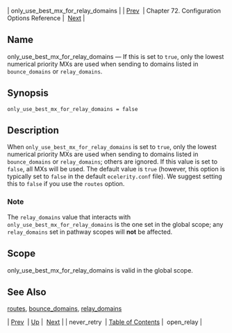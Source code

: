 | only_use_best_mx_for_relay_domains |
| [Prev](conf.ref.never_retry)  | Chapter 72. Configuration Options Reference |  [Next](conf.ref.open_relay) |

<a name="conf.ref.only_use_best_mx_for_relay_domains"></a>
## Name

only_use_best_mx_for_relay_domains — If this is set to `true`, only the lowest numerical priority MXs are used when sending to domains listed in `bounce_domains` or `relay_domains`.

## Synopsis

`only_use_best_mx_for_relay_domains = false`

<a name="idp25651696"></a>
## Description

When `only_use_best_mx_for_relay_domains` is set to `true`, only the lowest numerical priority MXs are used when sending to domains listed in `bounce_domains` or `relay_domains`; others are ignored. If this value is set to `false`, all MXs will be used. The default value is `true` (however, this option is typically set to `false` in the default `ecelerity.conf` file). We suggest setting this to `false` if you use the `routes` option.

### Note

The `relay_domains` value that interacts with `only_use_best_mx_for_relay_domains` is the one set in the global scope; any `relay_domains` set in pathway scopes will **not** be affected.

<a name="idp25661248"></a>
## Scope

only_use_best_mx_for_relay_domains is valid in the global scope.

<a name="idp25663104"></a>
## See Also

[routes](conf.ref.routes "routes"), [bounce_domains](conf.ref.bounce_domains "bounce_domains"), [relay_domains](conf.ref.relay_domains "relay_domains")

| [Prev](conf.ref.never_retry)  | [Up](config.options.ref) |  [Next](conf.ref.open_relay) |
| never_retry  | [Table of Contents](index) |  open_relay |

